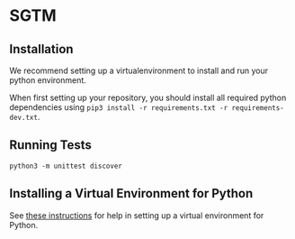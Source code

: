 # SGTM

## Installation
We recommend setting up a virtualenvironment to install and run your python environment.

When first setting up your repository, you should install all required python dependencies using `pip3 install -r requirements.txt -r requirements-dev.txt`.

## Running Tests
`python3 -m unittest discover`

## Installing a Virtual Environment for Python

See [these instructions](https://packaging.python.org/guides/installing-using-pip-and-virtual-environments/) for help in
setting up a virtual environment for Python.